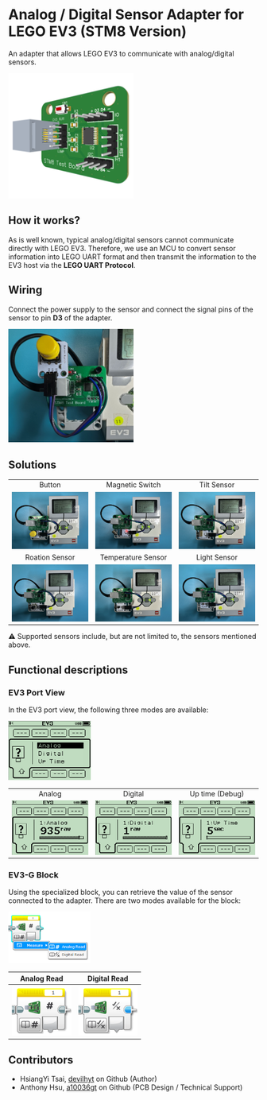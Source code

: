 # Analog / Digital Sensor Adapter for LEGO EV3 (STM8 Version)
An adapter that allows LEGO EV3 to communicate with analog/digital sensors.
<!--一款能讓 LEGO EV3 與類比/數位感測器通訊的適配器--->

<img src="img/board.png" style="width: 50%;">

## How it works?
As is well known, typical analog/digital sensors cannot communicate directly with LEGO EV3. Therefore, we use an MCU to convert sensor information into LEGO UART format and then transmit the information to the EV3 host via the **LEGO UART Protocol**.  
<!--眾所周知，一般的類比/數位感測器無法直接與LEGO EV3通訊。因此，我們使用MCU將感測器資訊轉換成LEGO UART格式，再透過LEGO UART協議將資訊傳送至EV3主機。--->

## Wiring

Connect the power supply to the sensor and connect the signal pins of the sensor to pin **D3** of the adapter.
<!--將電源連機到感測器，並將感測器的信號腳位連接到適配器的D3腳位。--->

<img src="img/wiring.jpg" style="width: 50%;">

## Solutions

<table>
    <tr></tr>
    <tr>
        <td width="33%" align="center" valign="middle">Button</td>
        <td width="33%" align="center" valign="middle">Magnetic Switch</td>
        <td width="33%" align="center" valign="middle">Tilt Sensor</td>
    </tr>
    <tr></tr>
    <tr>
        <td width="33%" align="center" valign="middle">
            <img src="img/button.JPG">
        </td>
        <td width="33%" align="center" valign="middle">
            <img src="img/magnetic_switch.JPG">
        </td>
        <td width="33%" align="center" valign="middle">
            <img src="img/tilt_sensor.JPG">
        </td>
    </tr>
    <tr></tr>
    <tr>
        <td width="33%" align="center" valign="middle">Roation Sensor</td>
        <td width="33%" align="center" valign="middle">Temperature Sensor</td>
        <td width="33%" align="center" valign="middle">Light Sensor</td>
    </tr>
    <tr></tr>
    <tr>
        <td width="33%" align="center" valign="middle">
            <img src="img/rotation_sensor.JPG">
        </td>
        <td width="33%" align="center" valign="middle">
            <img src="img/temperature_sensor.JPG">
        </td>
        <td width="33%" align="center" valign="middle">
            <img src="img/light_sensor.JPG">
        </td>
    </tr>
    <tr></tr>
</table>

⚠️ Supported sensors include, but are not limited to, the sensors mentioned above.
<!--⚠️ 支援的感測器包括但不限於上述提到的感測器。--->

## Functional descriptions
### EV3 Port View
In the EV3 port view, the following three modes are available:
<!--在EV3 Port View中有以下三種模式：--->

<img src="img/portview_menu.png" style="width: 33%;">

<table>
    <tr></tr>
    <tr>
        <td width="33%" align="center" valign="middle">Analog</td>
        <td width="33%" align="center" valign="middle">Digital</td>
        <td width="33%" align="center" valign="middle">Up time (Debug)</td>
    </tr>
    <tr></tr>
    <tr>
        <td width="33%" align="center" valign="middle">
            <img src="img/portview_analog.png">
        </td>
        <td width="33%" align="center" valign="middle">
            <img src="img/portview_digital.png">
        </td>
        <td width="33%" align="center" valign="middle">
            <img src="img/portview_uptime.png">
        </td>
    </tr>
    <tr></tr>
</table>

### EV3-G Block
Using the specialized block, you can retrieve the value of the sensor connected to the adapter. There are two modes available for the block:
<!--使用專屬的Block，你可以獲取連接在adapter上的感測器的數值。Block有以下兩種模式：--->

<img src="img/block.png" style="width: 33%;">

| Analog Read | Digital Read |
:-------:|:-------:|
|![](img/block_analog.png)|![](img/block_digital.png)|

<!--
## Build your own Adapter
### Preparation
### Flashing the firmware
### Wiring
--->

## Contributors

- HsiangYi Tsai, [devilhyt](https://github.com/devilhyt) on Github (Author)
- Anthony Hsu, [a10036gt](https://github.com/a10036gt) on Github (PCB Design / Technical Support)

<!--
## References
[LEGO® Robotics Firmware Documentation](http://ev3.fantastic.computer/doxygen/index.html)  
[LEGO® EV3 Developer Kits](https://education.lego.com/en-us/product-resources/mindstorms-ev3/downloads/developer-kits)  
[ST RM0016](https://www.st.com/resource/en/reference_manual/rm0016-stm8s-series-and-stm8af-series-8bit-microcontrollers-stmicroelectronics.pdf)  
[ST DS6120](https://www.st.com/resource/en/datasheet/stm8s103f3.pdf) 
--->  

